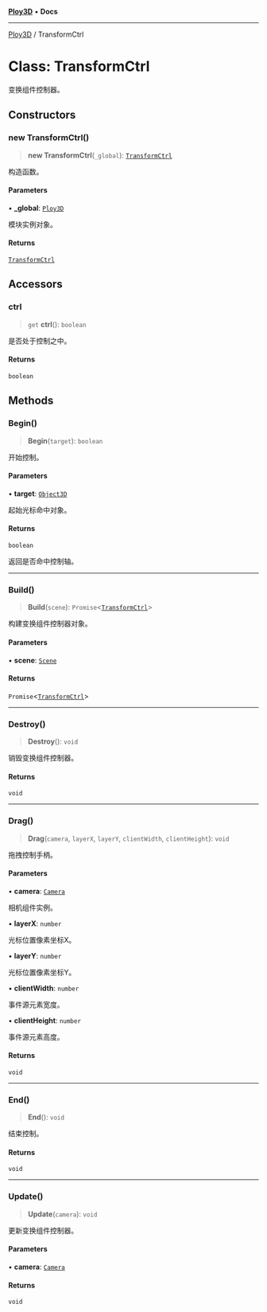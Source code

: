 [**Ploy3D**](../README.md) • **Docs**

***

[Ploy3D](../README.md) / TransformCtrl

# Class: TransformCtrl

变换组件控制器。

## Constructors

### new TransformCtrl()

> **new TransformCtrl**(`_global`): [`TransformCtrl`](TransformCtrl.md)

构造函数。

#### Parameters

• **\_global**: [`Ploy3D`](Ploy3D.md)

模块实例对象。

#### Returns

[`TransformCtrl`](TransformCtrl.md)

## Accessors

### ctrl

> `get` **ctrl**(): `boolean`

是否处于控制之中。

#### Returns

`boolean`

## Methods

### Begin()

> **Begin**(`target`): `boolean`

开始控制。

#### Parameters

• **target**: [`Object3D`](Object3D.md)

起始光标命中对象。

#### Returns

`boolean`

返回是否命中控制轴。

***

### Build()

> **Build**(`scene`): `Promise`\<[`TransformCtrl`](TransformCtrl.md)\>

构建变换组件控制器对象。

#### Parameters

• **scene**: [`Scene`](Scene.md)

#### Returns

`Promise`\<[`TransformCtrl`](TransformCtrl.md)\>

***

### Destroy()

> **Destroy**(): `void`

销毁变换组件控制器。

#### Returns

`void`

***

### Drag()

> **Drag**(`camera`, `layerX`, `layerY`, `clientWidth`, `clientHeight`): `void`

拖拽控制手柄。

#### Parameters

• **camera**: [`Camera`](Camera.md)

相机组件实例。

• **layerX**: `number`

光标位置像素坐标X。

• **layerY**: `number`

光标位置像素坐标Y。

• **clientWidth**: `number`

事件源元素宽度。

• **clientHeight**: `number`

事件源元素高度。

#### Returns

`void`

***

### End()

> **End**(): `void`

结束控制。

#### Returns

`void`

***

### Update()

> **Update**(`camera`): `void`

更新变换组件控制器。

#### Parameters

• **camera**: [`Camera`](Camera.md)

#### Returns

`void`
